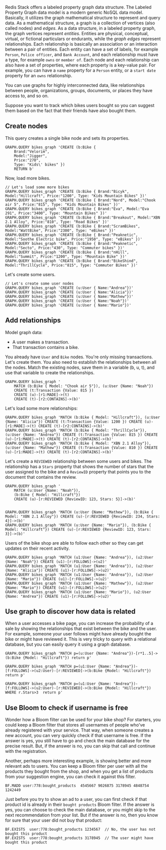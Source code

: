 Redis Stack offers a labeled property graph data structure. The Labeled Property Graph data model is a modern generic NoSQL data model. 
Basically, it utilizes the graph mathematical structure to represent and query data. 
As a mathematical structure, a graph is a collection of vertices (also called nodes) and _edges_. As a data structure, in a labeled property graph, the graph vertices represent _entities_. 
Entities are physical, conceptual, virtual, or fictional particulars or endurants, while the _graph edges_ represent relationships. 
Each relationship is basically an association or an interaction between a pair of entities. 
Each entity can have a set of labels, for example `Person`, `Police officer`, and `Bank Account`, and each relationship must have a type, for example `owns` or `member of`. 
Each node and each relationship can also have a set of properties, where each property is a key-value pair. 
For example, you can have a `name` property for a `Person` entity, or a `start date` property for an `owns` relationship.

You can use graphs for highly interconnected data, like relationships between people, organizations, groups, documents, or places they have access to, and so on.

Suppose you want to track which bikes users bought so you can suggest them based on the fact that their friends have also bought them. 

## Create nodes

This query creates a single bike node and sets its properties.

```redis Create a bike node
GRAPH.QUERY bikes_graph 'CREATE (b:Bike { 
    Brand:"Velorim", 
    Model:"Jigger", 
    Price:"270", 
    Type: "Kids\' bikes" })
    RETURN b'
```

Now, load more bikes.

```redis Load more bikes
// Let's load some more bikes
GRAPH.QUERY bikes_graph 'CREATE (b:Bike { Brand:"Bicyk", Model:"Hillcraft", Price:"1200", Type: "Kids Mountain Bikes" })'
GRAPH.QUERY bikes_graph 'CREATE (b:Bike { Brand:"Nord", Model:"Chook air 5", Price:"815", Type: "Kids Mountain Bikes" })'
GRAPH.QUERY bikes_graph 'CREATE (b:Bike { Brand:"Eva", Model:"Eva 291", Price:"3400", Type: "Mountain Bikes" })'
GRAPH.QUERY bikes_graph 'CREATE (b:Bike { Brand:"Breakout", Model:"XBN 2.1 Alloy", Price:"810", Type: "Road Bikes" })'
GRAPH.QUERY bikes_graph 'CREATE (b:Bike { Brand:"ScramBikes", Model:"WattBike", Price:"2300", Type: "eBikes" })'
GRAPH.QUERY bikes_graph 'CREATE (b:Bike { Brand:"Peaknetic", Model:"Soothe Electric bike", Price:"1950", Type: "eBikes" })'
GRAPH.QUERY bikes_graph 'CREATE (b:Bike { Brand:"Peaknetic", Model:"Secto", Price:"430", Type: "Commuter bikes" })'
GRAPH.QUERY bikes_graph 'CREATE (b:Bike { Brand:"nHill", Model:"Summit", Price:"1200", Type: "Mountain Bike" })'
GRAPH.QUERY bikes_graph 'CREATE (b:Bike { Brand:"BikeShind", Model:"ThrillCycle", Price:"815", Type: "Commuter Bikes" })'
```

Let's create some users.

```redis Create users
// Let's create some user nodes
GRAPH.QUERY bikes_graph 'CREATE (u:User { Name:"Andrea"})'
GRAPH.QUERY bikes_graph 'CREATE (u:User { Name:"Alicia"})'
GRAPH.QUERY bikes_graph 'CREATE (u:User { Name:"Mathew"})'
GRAPH.QUERY bikes_graph 'CREATE (u:User { Name:"Noah"})'
GRAPH.QUERY bikes_graph 'CREATE (u:User { Name:"Mario"})'
```

## Add relationships

Model graph data:

- A user makes a transaction.
- That transaction contains a bike.  

You already have `User` and `Bike` nodes. You're only missing transactions. Let's create them.
You also need to establish the relationships between all the nodes. Match the existing nodes, save them in a variable (b, u, t), and use that variable to create the relationships.

```redis Model bike sales
GRAPH.QUERY bikes_graph '
    MATCH (b:Bike { Model: "Chook air 5"}), (u:User {Name: "Noah"}) 
    CREATE (t:Transaction {Value: 815 }) 
    CREATE (u)-[r1:MADE]->(t) 
    CREATE (t)-[r2:CONTAINS]->(b)'
```

Let's load some more relationships:

```redis Load more bike sales
GRAPH.QUERY bikes_graph 'MATCH (b:Bike { Model: "Hillcraft"}), (u:User {Name: "Alicia"}) CREATE (t:Transaction {Value: 1200 }) CREATE (u)-[r1:MADE]->(t) CREATE (t)-[r2:CONTAINS]->(b)'
GRAPH.QUERY bikes_graph 'MATCH (b:Bike { Model: "ThrillCycle"}), (u:User {Name: "Andrea"}) CREATE (t:Transaction {Value: 815 }) CREATE (u)-[r1:MADE]->(t) CREATE (t)-[r2:CONTAINS]->(b)'
GRAPH.QUERY bikes_graph 'MATCH (b:Bike { Model: "XBN 2.1 Alloy"}), (u:User {Name: "Mathew"}) CREATE (t:Transaction {Value: 810 }) CREATE (u)-[r1:MADE]->(t) CREATE (t)-[r2:CONTAINS]->(b)'
```

Let's create a `REVIEWED` relationship between some users and bikes. The relationship has a `Stars` property that shows the number of stars that the user assigned to the bike and a `ReviewID` property that points you to the document that contains the review.

```redis Model users reviewing bikes
GRAPH.QUERY bikes_graph '
    MATCH (u:User {Name: "Noah"}), 
    (b:Bike { Model: "Hillcraft"}) 
    CREATE (u)-[r:REVIEWED {ReviewID: 123, Stars: 5}]->(b)'


GRAPH.QUERY bikes_graph 'MATCH (u:User {Name: "Mathew"}), (b:Bike { Model: "XBN 2.1 Alloy"}) CREATE (u)-[r:REVIEWED {ReviewID: 234, Stars: 4}]->(b)'
GRAPH.QUERY bikes_graph 'MATCH (u:User {Name: "Mario"}), (b:Bike { Model: "Hillcraft"}) CREATE (u)-[r:REVIEWED {ReviewID: 123, Stars: 3}]->(b)'
```

Users of the bike shop are able to follow each other so they can get updates on their recent activity.

```redis Users can follow each other
GRAPH.QUERY bikes_graph 'MATCH (u1:User {Name: "Andrea"}), (u2:User {Name: "Noah"}) CREATE (u1)-[r:FOLLOWS]->(u2)'
GRAPH.QUERY bikes_graph 'MATCH (u1:User {Name: "Andrea"}), (u2:User {Name: "Alicia"}) CREATE (u1)-[r:FOLLOWS]->(u2)'
GRAPH.QUERY bikes_graph 'MATCH (u1:User {Name: "Andrea"}), (u2:User {Name: "Mario"}) CREATE (u1)-[r:FOLLOWS]->(u2)'
GRAPH.QUERY bikes_graph 'MATCH (u1:User {Name: "Mathew"}), (u2:User {Name: "Mario"}) CREATE (u1)-[r:FOLLOWS]->(u2)'
GRAPH.QUERY bikes_graph 'MATCH (u1:User {Name: "Mario"}), (u2:User {Name: "Andrea"}) CREATE (u1)-[r:FOLLOWS]->(u2)'
```

## Use graph to discover how data is related

When a user accesses a bike page, you can increase the probability of a sale by showing the relationships that exist between the bike and the user. For example, someone your user follows might have already bought the bike or might have reviewed it. 
This is very tricky to query with a relational database, but you can easily query it using a graph database.

```redis Check user's connection with a bike
GRAPH.QUERY bikes_graph 'MATCH p=(u:User {Name: "Andrea"})-[r*1..5]->(b:Bike {Model: "Hillcraft"}) return p'
```

```redis All users who I follow who reviewed this bike
GRAPH.QUERY bikes_graph 'MATCH p=(u1:User {Name: "Andrea"})-[f:FOLLOWS]->(u2:User)-[r:REVIEWED]->(b:Bike {Model: "Hillcraft"}) return p'
```

```redis All users who I follow who reviewed this bike with more than 3 stars
GRAPH.QUERY bikes_graph 'MATCH p=(u1:User {Name: "Andrea"})-[f:FOLLOWS]->(u2:User)-[r:REVIEWED]->(b:Bike {Model: "Hillcraft"}) WHERE r.Stars>3  return p'
```

## Use Bloom to check if username is free 

Wonder how a Bloom filter can be used for your bike shop? For starters, you could keep a Bloom filter that stores all usernames of people who've already registered with your service. That way, when someone creates a new account, you can very quickly check if that username is free. If the answer is yes, you still have to go and check the main database for the precise result. But, if the answer is no, you can skip that call and continue with the registration. 

Another, perhaps more interesting example, is showing better and more relevant ads to users. You can keep a Bloom filter per user with all the products they bought from the shop, and when you get a list of products from your suggestion engine, you can check it against this filter.

```redis Add all bought product ids in the Bloom filter
BF.MADD user:778:bought_products  4545667 9026875 3178945 4848754 1242449
```

Just before you try to show an ad to a user, you can first check if that product id is already in their `bought products` Bloom filter. If the answer is yes, you can choose to check the main database, or you might skip to the next recommendation from your list. But if the answer is no, then you know for sure that your user did not buy that product:

```redis Has a user bought this product?
BF.EXISTS  user:778:bought_products 1234567  // No, the user has not bought this product
BF.EXISTS  user:778:bought_products 3178945  // The user might have bought this product
```
